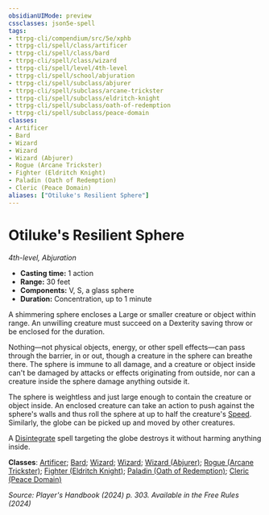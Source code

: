```yaml
---
obsidianUIMode: preview
cssclasses: json5e-spell
tags:
- ttrpg-cli/compendium/src/5e/xphb
- ttrpg-cli/spell/class/artificer
- ttrpg-cli/spell/class/bard
- ttrpg-cli/spell/class/wizard
- ttrpg-cli/spell/level/4th-level
- ttrpg-cli/spell/school/abjuration
- ttrpg-cli/spell/subclass/abjurer
- ttrpg-cli/spell/subclass/arcane-trickster
- ttrpg-cli/spell/subclass/eldritch-knight
- ttrpg-cli/spell/subclass/oath-of-redemption
- ttrpg-cli/spell/subclass/peace-domain
classes:
- Artificer
- Bard
- Wizard
- Wizard
- Wizard (Abjurer)
- Rogue (Arcane Trickster)
- Fighter (Eldritch Knight)
- Paladin (Oath of Redemption)
- Cleric (Peace Domain)
aliases: ["Otiluke's Resilient Sphere"]
---
```

# Otiluke's Resilient Sphere
*4th-level, Abjuration*  

- **Casting time:** 1 action
- **Range:** 30 feet
- **Components:** V, S, a glass sphere
- **Duration:** Concentration, up to 1 minute

A shimmering sphere encloses a Large or smaller creature or object within range. An unwilling creature must succeed on a Dexterity saving throw or be enclosed for the duration.

Nothing—not physical objects, energy, or other spell effects—can pass through the barrier, in or out, though a creature in the sphere can breathe there. The sphere is immune to all damage, and a creature or object inside can't be damaged by attacks or effects originating from outside, nor can a creature inside the sphere damage anything outside it.

The sphere is weightless and just large enough to contain the creature or object inside. An enclosed creature can take an action to push against the sphere's walls and thus roll the sphere at up to half the creature's [Speed](3-Compendium/rules/variant-rules/speed-xphb.md). Similarly, the globe can be picked up and moved by other creatures.

A [Disintegrate](3-Compendium/spells/disintegrate-xphb.md) spell targeting the globe destroys it without harming anything inside.

**Classes**: [Artificer](list-spells-classes-artificer); [Bard](list-spells-classes-bard); [Wizard](list-spells-classes-wizard); [Wizard](list-spells-classes-wizard); [Wizard (Abjurer)](list-spells-classes-wizard-xphb-abjurer-xphb); [Rogue (Arcane Trickster)](list-spells-classes-rogue-xphb-arcane-trickster-xphb); [Fighter (Eldritch Knight)](list-spells-classes-fighter-xphb-eldritch-knight-xphb); [Paladin (Oath of Redemption)](list-spells-classes-paladin-xphb-oath-of-redemption-xge); [Cleric (Peace Domain)](list-spells-classes-cleric-xphb-peace-domain-tce)

*Source: Player's Handbook (2024) p. 303. Available in the Free Rules (2024)*